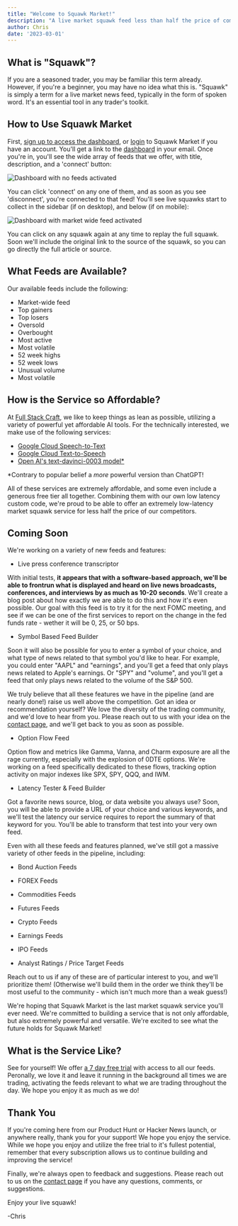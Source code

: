 ```yaml
---
title: "Welcome to Squawk Market!"
description: "A live market squawk feed less than half the price of competitors. How to use our service, what it's like, and what's coming next."
author: Chris
date: '2023-03-01'
---
```


## What is "Squawk"?

If you are a seasoned trader, you may be familiar this term already. However, if you're a beginner, you may have no idea what this is. "Squawk" is simply a term for a live market news feed, typically in the form of spoken word. It's an essential tool in any trader's toolkit.

## How to Use Squawk Market

First, [sign up to access the dashboard](/subscribe), or [login](/login) to Squawk Market if you have an account. You'll get a link to the [dashboard](/dashboard) in your email. Once you're in, you'll see the wide array of feeds that we offer, with title, description, and a 'connect' button:

<img alt="Dashboard with no feeds activated" src="/images/activateFeeds.png" class="img-fluid border rounded p-1 m-3"/>


You can click 'connect' on any one of them, and as soon as you see 'disconnect', you're connected to that feed! You'll see live squawks start to collect in the sidebar (if on desktop), and below (if on mobile):

<img alt="Dashboard with market wide feed activated" src="/images/feedsActivated.png" class="img-fluid border rounded p-1 m-3"/>


You can click on any squawk again at any time to replay the full squawk. Soon we'll include the original link to the source of the squawk, so you can go directly the full article or source.

## What Feeds are Available?

Our available feeds include the following:

- Market-wide feed
- Top gainers
- Top losers
- Oversold
- Overbought
- Most active
- Most volatile
- 52 week highs
- 52 week lows
- Unusual volume
- Most volatile

## How is the Service so Affordable?

At [Full Stack Craft](https://fullstackcraft.com), we like to keep things as lean as possible, utilizing a variety of powerful yet affordable AI tools. For the technically interested, we make use of the following services:

- [Google Cloud Speech-to-Text](https://cloud.google.com/speech-to-text)
- [Google Cloud Text-to-Speech](https://cloud.google.com/text-to-speech)
- [Open AI's text-davinci-0003 model*](https://platform.openai.com/playground)

*Contrary to popular belief a _more_ powerful version than ChatGPT!

All of these services are extremely affordable, and some even include a generous free tier all together. Combining them with our own low latency custom code, we're proud to be able to offer an extremely low-latency market squawk service for less half the price of our competitors.

## Coming Soon

We're working on a variety of new feeds and features:

- Live press conference transcriptor 

With initial tests, **it appears that with a software-based approach, we'll be able to frontrun what is displayed and heard on live news broadcasts, conferences, and interviews by as much as 10-20 seconds**. We'll create a blog post about how exactly we are able to do this and how it's even possible. Our goal with this feed is to try it for the next FOMC meeting, and see if we can be one of the first services to report on the change in the fed funds rate - wether it will be 0, 25, or 50 bps.

- Symbol Based Feed Builder

Soon it will also be possible for you to enter a symbol of your choice, and what type of news related to that symbol you'd like to hear. For example, you could enter "AAPL" and "earnings", and you'll get a feed that only plays news related to Apple's earnings. Or "SPY" and "volume", and you'll get a feed that only plays news related to the volume of the S&P 500.

We truly believe that all these features we have in the pipeline (and are nearly done!) raise us well above the competition. Got an idea or recommendation yourself? We love the diversity of the trading community, and we'd love to hear from you. Please reach out to us with your idea on the [contact page](/contact), and we'll get back to you as soon as possible.

- Option Flow Feed

Option flow and metrics like Gamma, Vanna, and Charm exposure are all the rage currently, especially with the explosion of 0DTE options. We're working on a feed specifically dedicated to these flows, tracking option activity on major indexes like SPX, SPY, QQQ, and IWM.

- Latency Tester & Feed Builder

Got a favorite news source, blog, or data website you always use? Soon, you will be able to provide a URL of your choice and various keywords, and we'll test the latency our service requires to report the summary of that keyword for you. You'll be able to transform that test into your very own feed.

Even with all these feeds and features planned, we've still got a massive variety of other feeds in the pipeline, including:

- Bond Auction Feeds

- FOREX Feeds

- Commodities Feeds

- Futures Feeds

- Crypto Feeds

- Earnings Feeds

- IPO Feeds

- Analyst Ratings / Price Target Feeds

Reach out to us if any of these are of particular interest to you, and we'll prioritize them! (Otherwise we'll build them in the order we think they'll be most useful to the community - which isn't much more than a weak guess!)

We're hoping that Squawk Market is the last market squawk service you'll ever need. We're committed to building a service that is not only affordable, but also extremely powerful and versatile. We're excited to see what the future holds for Squawk Market!

## What is the Service Like?

See for yourself! We offer [a 7 day free trial](/subscribe) with access to all our feeds. Peronally, we love it and leave it running in the background all times we are trading, activating the feeds relevant to what we are trading throughout the day. We hope you enjoy it as much as we do!

## Thank You

If you're coming here from our Product Hunt or Hacker News launch, or anywhere really, thank you for your support! We hope you enjoy the service. While we hope you enjoy and utilize the free trial to it's fullest potential, remember that every subscription allows us to continue building and improving the service! 

Finally, we're always open to feedback and suggestions. Please reach out to us on the [contact page](/contact) if you have any questions, comments, or suggestions.

Enjoy your live squawk!

-Chris